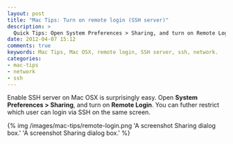```yaml
---
layout: post
title: "Mac Tips: Turn on remote login (SSH server)"
description: >
  Quick Tips: Open System Preferences > Sharing, and turn on Remote Login.
date: 2012-04-07 15:12
comments: true
keywords: Mac Tips, Mac OSX, remote login, SSH server, ssh, network.
categories: 
- mac-tips
- network
- ssh  
---
```


Enable SSH server on Mac OSX is surprisingly easy. Open **System Preferences >
Sharing**, and turn on **Remote Login**. You can futher restrict which user can
login via SSH on the same screen. 

{% img /images/mac-tips/remote-login.png 'A screenshot Sharing dialog box.' 'A screenshot Sharing dialog box.' %}
